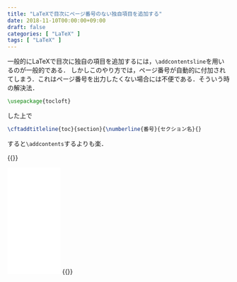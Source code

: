 ```yaml
---
title: "LaTeXで目次にページ番号のない独自項目を追加する"
date: 2018-11-10T00:00:00+09:00
draft: false
categories: [ "LaTeX" ]
tags: [ "LaTeX" ]
---
```


一般的にLaTeXで目次に独自の項目を追加するには，`\addcontentsline`を用いるのが一般的である．
しかしこのやり方では，ページ番号が自動的に付加されてしまう．これはページ番号を出力したくない場合には不便である．そういう時の解決法．

<!--more-->

```tex
\usepackage{tocloft}
```

した上で

```tex
\cftaddtitleline{toc}{section}{\numberline{番号}{セクション名}{}
```

すると`\addcontents`するよりも楽．

{{<rawhtml>}}
<iframe style="width:120px;height:240px;" marginwidth="0" marginheight="0" scrolling="no" frameborder="0" src="//rcm-fe.amazon-adsystem.com/e/cm?lt1=_blank&bc1=000000&IS2=1&bg1=FFFFFF&fc1=000000&lc1=0000FF&t=h1g0-22&language=ja_JP&o=9&p=8&l=as4&m=amazon&f=ifr&ref=as_ss_li_til&asins=4774187054&linkId=efe733c7964ae7f22fff62c9ccefc29e"></iframe>
{{</rawhtml>}}